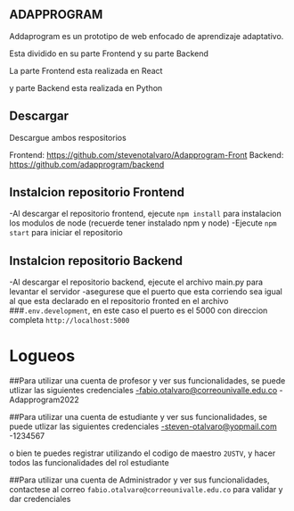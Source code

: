 ## ADAPPROGRAM

Addaprogram es un prototipo de web enfocado de aprendizaje adaptativo.

Esta dividido en su parte Frontend y su parte Backend

La parte Frontend esta realizada en React

y parte Backend esta realizada en Python

## Descargar

Descargue ambos respositorios

Frontend: https://github.com/stevenotalvaro/Adapprogram-Front
Backend: https://github.com/adapprogram/backend

## Instalcion repositorio Frontend

-Al descargar el repositorio frontend, ejecute `npm install` para instalacion los modulos de node (recuerde tener instalado npm y node)
-Ejecute `npm start` para iniciar el repositorio

## Instalcion repositorio Backend

-Al descargar el repositorio backend, ejecute el archivo main.py para levantar el servidor
-asegurese que el puerto que esta corriendo sea igual al que esta declarado en el repositorio fronted en el archivo ###`.env.development`, en este caso el puerto es el 5000 con direccion completa `http://localhost:5000`

# Logueos

##Para utilizar una cuenta de profesor y ver sus funcionalidades, se puede utlizar las siguientes credenciales
-fabio.otalvaro@correounivalle.edu.co
-Adapprogram2022

##Para utilizar una cuenta de estudiante y ver sus funcionalidades, se puede utlizar las siguientes credenciales
-steven-otalvaro@yopmail.com
-1234567

  o bien te puedes registrar utilizando el codigo de maestro `2USTV`, y hacer todos las funcionalidades del rol estudiante
  
##Para utilizar una cuenta de Administrador y ver sus funcionalidades, contactese al correo `fabio.otalvaro@correounivalle.edu.co` para validar y dar credenciales

